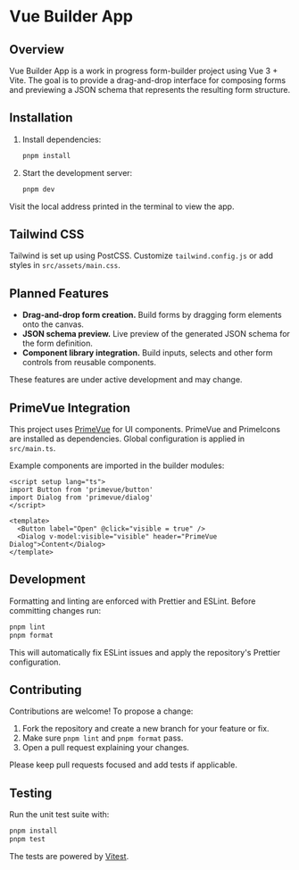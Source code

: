 # Vue Builder App

## Overview
Vue Builder App is a work in progress form-builder project using Vue 3 + Vite. The goal is to provide a drag-and-drop interface for composing forms and previewing a JSON schema that represents the resulting form structure.

## Installation

1. Install dependencies:
   ```bash
   pnpm install
   ```
2. Start the development server:
   ```bash
   pnpm dev
   ```

Visit the local address printed in the terminal to view the app.
## Tailwind CSS
Tailwind is set up using PostCSS. Customize `tailwind.config.js` or add styles in `src/assets/main.css`.


## Planned Features

- **Drag-and-drop form creation.** Build forms by dragging form elements onto the canvas.
- **JSON schema preview.** Live preview of the generated JSON schema for the form definition.
- **Component library integration.** Build inputs, selects and other form controls from reusable components.

These features are under active development and may change.

## PrimeVue Integration

This project uses [PrimeVue](https://primevue.org/) for UI components. PrimeVue
and PrimeIcons are installed as dependencies. Global configuration is applied in
`src/main.ts`.

Example components are imported in the builder modules:

```vue
<script setup lang="ts">
import Button from 'primevue/button'
import Dialog from 'primevue/dialog'
</script>

<template>
  <Button label="Open" @click="visible = true" />
  <Dialog v-model:visible="visible" header="PrimeVue Dialog">Content</Dialog>
</template>
```

## Development

Formatting and linting are enforced with Prettier and ESLint. Before committing changes run:

```bash
pnpm lint
pnpm format
```

This will automatically fix ESLint issues and apply the repository's Prettier configuration.

## Contributing

Contributions are welcome! To propose a change:

1. Fork the repository and create a new branch for your feature or fix.
2. Make sure `pnpm lint` and `pnpm format` pass.
3. Open a pull request explaining your changes.

Please keep pull requests focused and add tests if applicable.

## Testing

Run the unit test suite with:

```bash
pnpm install
pnpm test
```

The tests are powered by [Vitest](https://vitest.dev/).
